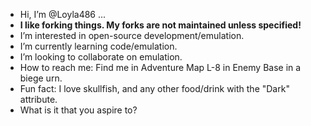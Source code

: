 -  Hi, I’m @Loyla486 ...
-  **I like forking things. My forks are not maintained unless specified!**
-  I’m interested in open-source development/emulation.
-  I’m currently learning code/emulation.
-  I’m looking to collaborate on emulation.
-  How to reach me: Find me in Adventure Map L-8 in Enemy Base in a biege urn.
-  Fun fact: I love skullfish, and any other food/drink with the "Dark" attribute.
-  What is it that you aspire to?
